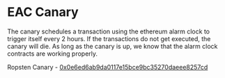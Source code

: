 # EAC Canary

The canary schedules a transaction using the ethereum alarm clock to
trigger itself every 2 hours. If the transactions do not get executed,
the canary will die. As long as the canary is up, we know that the 
alarm clock contracts are working properly. 

Ropsten Canary - [0x0e6ed6ab9da0117e15bce9bc35270daeee8257cd](https://ropsten.etherscan.io/address/0x0e6ed6ab9da0117e15bce9bc35270daeee8257cd)